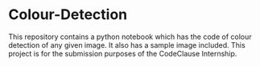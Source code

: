 # Colour-Detection
This repository contains a python notebook which has the code of colour detection of any given image. It also has a sample image included. This project is for the submission purposes of the CodeClause Internship.
